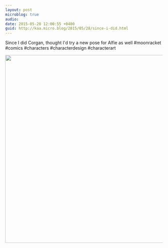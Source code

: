 ```yaml
---
layout: post
microblog: true
audio: 
date: 2015-05-28 12:00:55 +0400
guid: http://kaa.micro.blog/2015/05/28/since-i-did.html
---
```

Since I did Corgan, thought I'd try a new pose for Alfie as well #moonracket #comics #characters #characterdesign #characterart

<img src="http://www.kaa.bz/uploads/2018/ebe14f058c.jpg" width="600" height="600" />
